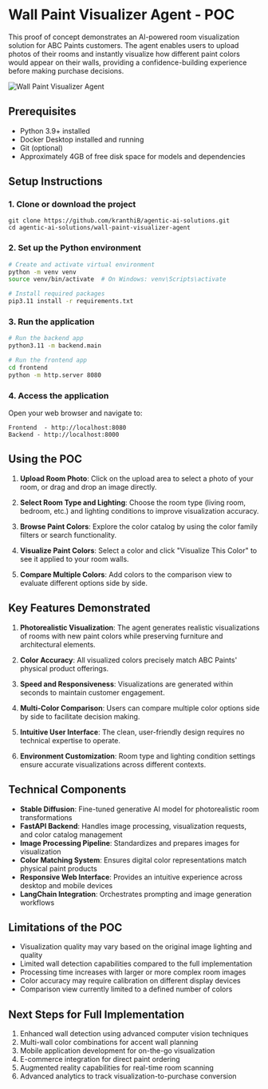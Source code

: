 # Wall Paint Visualizer Agent - POC

This proof of concept demonstrates an AI-powered room visualization solution for ABC Paints customers. The agent enables users to upload photos of their rooms and instantly visualize how different paint colors would appear on their walls, providing a confidence-building experience before making purchase decisions.

![Wall Paint Visualizer Agent](https://raw.githubusercontent.com/kranthiB/tech-pulse/main/gif/WallPaintVisualizerAgent.gif)

## Prerequisites

- Python 3.9+ installed
- Docker Desktop installed and running
- Git (optional)
- Approximately 4GB of free disk space for models and dependencies

## Setup Instructions

### 1. Clone or download the project

```
git clone https://github.com/kranthiB/agentic-ai-solutions.git
cd agentic-ai-solutions/wall-paint-visualizer-agent
```

### 2. Set up the Python environment

```bash
# Create and activate virtual environment
python -m venv venv
source venv/bin/activate  # On Windows: venv\Scripts\activate

# Install required packages
pip3.11 install -r requirements.txt
```

### 3. Run the application


```bash
# Run the backend app
python3.11 -m backend.main

# Run the frontend app
cd frontend
python -m http.server 8080
```

### 4. Access the application

Open your web browser and navigate to:
```
Frontend  - http://localhost:8080
Backend - http://localhost:8000
```

## Using the POC

1. **Upload Room Photo**: Click on the upload area to select a photo of your room, or drag and drop an image directly.

2. **Select Room Type and Lighting**: Choose the room type (living room, bedroom, etc.) and lighting conditions to improve visualization accuracy.

3. **Browse Paint Colors**: Explore the color catalog by using the color family filters or search functionality.

4. **Visualize Paint Colors**: Select a color and click "Visualize This Color" to see it applied to your room walls.

5. **Compare Multiple Colors**: Add colors to the comparison view to evaluate different options side by side.

## Key Features Demonstrated

1. **Photorealistic Visualization**: The agent generates realistic visualizations of rooms with new paint colors while preserving furniture and architectural elements.

2. **Color Accuracy**: All visualized colors precisely match ABC Paints' physical product offerings.

3. **Speed and Responsiveness**: Visualizations are generated within seconds to maintain customer engagement.

4. **Multi-Color Comparison**: Users can compare multiple color options side by side to facilitate decision making.

5. **Intuitive User Interface**: The clean, user-friendly design requires no technical expertise to operate.

6. **Environment Customization**: Room type and lighting condition settings ensure accurate visualizations across different contexts.

## Technical Components

- **Stable Diffusion**: Fine-tuned generative AI model for photorealistic room transformations
- **FastAPI Backend**: Handles image processing, visualization requests, and color catalog management
- **Image Processing Pipeline**: Standardizes and prepares images for visualization
- **Color Matching System**: Ensures digital color representations match physical paint products
- **Responsive Web Interface**: Provides an intuitive experience across desktop and mobile devices
- **LangChain Integration**: Orchestrates prompting and image generation workflows

## Limitations of the POC

- Visualization quality may vary based on the original image lighting and quality
- Limited wall detection capabilities compared to the full implementation
- Processing time increases with larger or more complex room images
- Color accuracy may require calibration on different display devices
- Comparison view currently limited to a defined number of colors

## Next Steps for Full Implementation

1. Enhanced wall detection using advanced computer vision techniques
2. Multi-wall color combinations for accent wall planning
3. Mobile application development for on-the-go visualization
4. E-commerce integration for direct paint ordering
5. Augmented reality capabilities for real-time room scanning
6. Advanced analytics to track visualization-to-purchase conversion